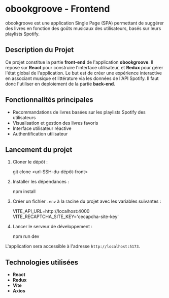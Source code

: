 # obookgroove - Frontend

obookgroove est une application Single Page (SPA) permettant de suggérer des livres en fonction des goûts musicaux des utilisateurs, basés sur leurs playlists Spotify.

## Description du Projet

Ce projet constitue la partie **front-end** de l'application **obookgroove**. Il repose sur **React** pour construire l'interface utilisateur, et **Redux** pour gérer l'état global de l'application. Le but est de créer une expérience interactive en associant musique et littérature via les données de l'API Spotify. Il faut donc l'utiliser en deploiement de la partie **back-end**.

## Fonctionnalités principales

- Recommandations de livres basées sur les playlists Spotify des utilisateurs
- Visualisation et gestion des livres favoris
- Interface utilisateur réactive
- Authentification utilisateur

## Lancement du projet

1. Cloner le dépôt :

   git clone <url-SSH-du-dépôt-front>

2. Installer les dépendances :

   npm install

3. Créer un fichier `.env` à la racine du projet avec les variables suivantes :

   VITE_API_URL=http://localhost:4000  
   VITE_RECAPTCHA_SITE_KEY='cecapcha-site-key'

4. Lancer le serveur de développement :

   npm run dev

L'application sera accessible à l'adresse `http://localhost:5173`.

## Technologies utilisées

- **React**
- **Redux**
- **Vite**
- **Axios**
